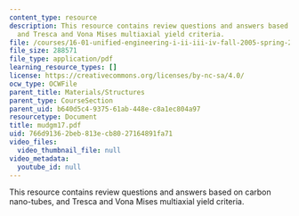 ```yaml
---
content_type: resource
description: This resource contains review questions and answers based on carbon nano-tubes,
  and Tresca and Vona Mises multiaxial yield criteria.
file: /courses/16-01-unified-engineering-i-ii-iii-iv-fall-2005-spring-2006/766d91362beb813ecb8027164891fa71_mudgm17.pdf
file_size: 288571
file_type: application/pdf
learning_resource_types: []
license: https://creativecommons.org/licenses/by-nc-sa/4.0/
ocw_type: OCWFile
parent_title: Materials/Structures
parent_type: CourseSection
parent_uid: b640d5c4-9375-61ab-448e-c8a1ec804a97
resourcetype: Document
title: mudgm17.pdf
uid: 766d9136-2beb-813e-cb80-27164891fa71
video_files:
  video_thumbnail_file: null
video_metadata:
  youtube_id: null
---
```

This resource contains review questions and answers based on carbon nano-tubes, and Tresca and Vona Mises multiaxial yield criteria.